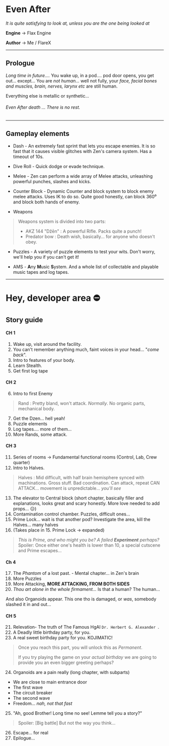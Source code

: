 # Even After
*It is quite satisfying to look at,  unless you are the one being looked at*

**Engine** -> Flax Engine

**Author** -> Me / FlareX
___

## Prologue 
*Long time in future....* You wake up, in a pod.... pod door opens, you get out... except...
You are *not human...* well not fully, your *face, facial bones and muscles, brain, nerves, larynx etc* are still human.

Everything else is metallic or synthetic...

###### *Even After death ... There is no rest.*

___
## Gameplay elements 
- Dash - An extremely fast sprint that lets you escape enemies. It is so fast that it causes visible glitches with Zen's camera system. Has a timeout of 10s.

- Dive Roll - Quick dodge or evade technique.

- Melee - Zen can perform a wide array of Melee attacks, unleashing powerful punches, slashes and kicks. 

- Counter Block - Dynamic Counter and block system to block enemy melee attacks. Uses IK to do so. Quite good honestly, can block 360⁰ and block both hands of enemy.

- Weapons
> Weapons system is divided into two parts:
> - AKZ 144 "Džēn" : A powerful Rifle. Packs quite a punch!
> - Predator bow : Death wish, basically... for anyone who doesn't obey.

- Puzzles - A variety of puzzle elements to test your wits. Don't worry, we'll help you if you can't get it!

- AMS - **A**ny **M**usic **S**ystem. And a whole list of collectable and playable music tapes and log tapes.

---
# Hey, developer area ⛔️

## Story guide
#### CH 1
1. Wake up, visit around the facility.
2. You can't remember anything much, faint voices in your head... "*come back*".
3. Intro to features of your body.
4. Learn  Stealth. 
5. Get first log tape
#### CH 2
6. Intro to first Enemy
> Rand : Pretty bland, won't attack. *Normally*. No organic parts, mechanical body.

7. Get the Dzen... hell yeah!
8. Puzzle elements 
9. Log tapes.... more of them...
10. More Rands, some attack.
#### CH 3
11. Series of rooms -> Fundamental functional rooms (Control, Lab, Crew quarter)
12. Intro to Halves.
> Halves : Mid difficult, with half brain hemisphere synced with machinations. Gross stuff. Bad coordination. Can attack, repeat CAN ATTACK... movement is unpredictable... *you'll see*
13. The elevator to Central block (short chapter, basically filler and explanations, looks great and scary honestly.  More love needed to add props... 😑)
14. Contamination control chamber. Puzzles, difficult ones...
15. Prime Lock... wait is that another pod? Investigate the area, kill the Halves... many halves
16. (Takes place in 15. Prime Lock -> expanded) 
>_This is Prime, and who might you be? A failed **Experiment** perhaps?_
Spoiler: Once either one's health is lower than 10, a special cutscene and Prime escapes...
#### Ch 4
17. The *Phantom* of a lost past. - Mental chapter... in Zen's brain
18. More Puzzles
19. More Attacking, **MORE ATTACKING, FROM BOTH SIDES**
20. _Thou art alone in the whole firmament..._ Is that a human?
The human...

And also Organoids appear. This one tho is damaged, or *was*, somebody slashed it in and out...

#### CH 5
21. Relevation- The truth of The Famous HgAl `Dr. Herbert G. Alexander `. 
22. A Deadly little birthday party, for you.
23. A real sweet birthday party for you. KOJIMATIC! 
> Once you reach this part, you will unlock this as _Permanent_.
>
> If you try playing the game on your *actual birthday* we are going to provide you an even bigger greeting perhaps?
24. Organoids are a pain really (long chapter, with subparts)
- We are close to main entrance door
- The first wave
- The circuit breaker
- The second wave
- Freedom... _nah, not that fast_
25. "Ah, good Brother! Long time no see! Lemme tell you a story?" 
> Spoiler: [Big battle] But not the way you think...
26. Escape... for real
27. Epilogue...
